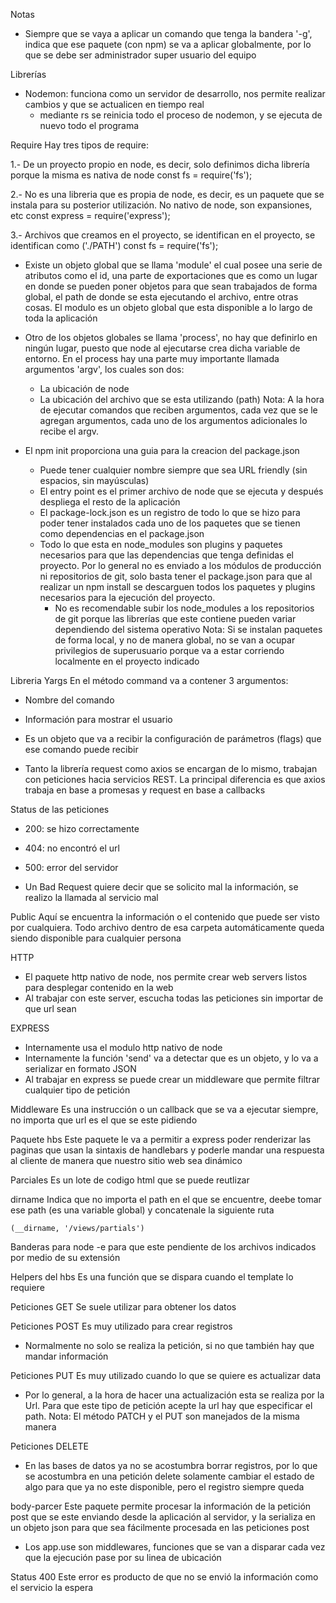 Notas
- Siempre que se vaya a aplicar un comando que tenga la bandera '-g', indica que ese paquete (con npm)
se va a aplicar globalmente, por lo que se debe ser administrador super usuario del equipo

Librerías
- Nodemon: funciona como un servidor de desarrollo, nos permite realizar cambios y que se actualicen en tiempo real
  * mediante rs se reinicia todo el proceso de nodemon, y se ejecuta de nuevo todo el programa

Require
Hay tres tipos de require:

1.- De un proyecto propio en node, es decir, solo definimos dicha librería porque la misma es nativa de node
const fs = require('fs');   

2.- No es una libreria que es propia de node, es decir, es un paquete que se instala para su posterior utilización. No nativo de node, son expansiones, etc
const express = require('express');

3.- Archivos que creamos en el proyecto, se identifican en el proyecto, se identifican como ('./PATH')
const fs = require('fs');


- Existe un objeto global que se llama 'module' el cual posee una serie de atributos como el id, una parte de exportaciones que es como un lugar en donde se pueden poner objetos para que sean trabajados de forma global, el path de donde se esta ejecutando el archivo, entre otras cosas.
El modulo es un objeto global que esta disponible a lo largo de toda la aplicación

- Otro de los objetos globales se llama 'process', no hay que definirlo en ningún lugar, puesto que node al ejecutarse crea dicha variable de entorno.
En el process hay una parte muy importante llamada argumentos 'argv', los cuales son dos:
  - La ubicación de node
  - La ubicación del archivo que se esta utilizando (path)
Nota: A la hora de ejecutar comandos que reciben argumentos, cada vez que se le agregan argumentos, cada uno de los argumentos adicionales lo recibe el argv.

- El npm init proporciona una guia para la creacion del package.json  
  * Puede tener cualquier nombre siempre que sea URL friendly (sin espacios, sin mayúsculas)
  * El entry point es el primer archivo de node que se ejecuta y después despliega el resto de la aplicación
  * El package-lock.json es un registro de todo lo que se hizo para poder tener instalados cada uno de los paquetes que se tienen como dependencias en el package.json
  * Todo lo que esta en node_modules son plugins y paquetes necesarios para que las dependencias que tenga definidas el proyecto. Por lo general no es enviado a los módulos de producción ni repositorios de git, solo basta tener el package.json para que al realizar un npm install se descarguen todos los paquetes y plugins necesarios para la ejecución del proyecto.
    + No es recomendable subir los node_modules a los repositorios de git porque las librerías que este contiene pueden variar dependiendo del sistema operativo
Nota: Si se instalan paquetes de forma local, y no de manera global, no se van a ocupar privilegios de superusuario porque va a estar corriendo localmente en el proyecto indicado


Libreria Yargs
En el método command va a contener 3 argumentos:
  - Nombre del comando
  - Información para mostrar el usuario
  - Es un objeto que va a recibir la configuración de parámetros (flags) que ese comando puede recibir


- Tanto la librería request como axios se encargan de lo mismo, trabajan con peticiones hacia servicios REST.
La principal diferencia es que axios trabaja en base a promesas y request en base a callbacks

Status de las peticiones
- 200: se hizo correctamente
- 404: no encontró el url
- 500: error del servidor

- Un Bad Request quiere decir que se solicito mal la información, se realizo la llamada al servicio mal

Public
Aquí se encuentra la información o el contenido que puede ser visto por cualquiera.
Todo archivo dentro de esa carpeta automáticamente queda siendo disponible para cualquier persona

HTTP
- El paquete http nativo de node, nos permite crear web servers listos para desplegar contenido en la web
- Al trabajar con este server, escucha todas las peticiones sin importar de que url sean

EXPRESS
- Internamente usa el modulo http nativo de node
- Internamente la función 'send' va a detectar que es un objeto, y lo va a serializar en formato JSON
- Al trabajar en express se puede crear un middleware que permite filtrar cualquier tipo de petición

Middleware
Es una instrucción o un callback que se va a ejecutar siempre, no importa que url es el que se este pidiendo

Paquete hbs
Este paquete le va a permitir a express poder renderizar las paginas que usan la sintaxis de handlebars y poderle mandar una respuesta al cliente de manera que nuestro sitio web sea dinámico

Parciales
Es un lote de codigo html que se puede reutlizar

dirname
Indica que no importa el path en el que se encuentre, deebe tomar ese path (es una variable global) y concatenale la siguiente ruta
```
(__dirname, '/views/partials')
```

Banderas para node
-e para que este pendiente de los archivos indicados por medio de su extensión

Helpers del hbs
Es una función que se dispara cuando el template lo requiere

Peticiones GET
Se suele utilizar para obtener los datos

Peticiones POST
Es muy utilizado para crear registros
- Normalmente no solo se realiza la petición, si no que también hay que mandar información

Peticiones PUT
Es muy utilizado cuando lo que se quiere es actualizar data
* Por lo general, a la hora de hacer una actualización esta se realiza por la Url. Para que este tipo de petición acepte la url hay que especificar el path.
Nota: El método PATCH y el PUT son manejados de la misma manera

Peticiones DELETE
* En las bases de datos ya no se acostumbra borrar registros, por lo que se acostumbra en una petición delete solamente cambiar el estado de algo para que ya no este disponible, pero el registro siempre queda

body-parcer
Este paquete permite procesar la información de la petición post que se este enviando desde la aplicación al servidor, y la serializa en un objeto json para que sea fácilmente procesada en las peticiones post

- Los app.use son middlewares, funciones que se van a disparar cada vez que la ejecución pase por su linea de ubicación

Status 400
Este error es producto de que no se envió la información como el servicio la espera
